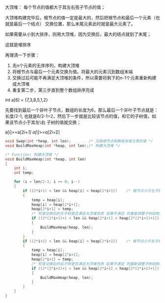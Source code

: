 大顶堆： 每个节点的值都大于其左右孩子节点的值；

大顶堆构建完毕后，根节点的值一定是最大的，然后把根节点和最后一个元素（也就是最后一个结点）
交换位置，那么末尾元素此时就是最大元素了。

如果需要从小到大排序，则用大顶堆，因为交换后，最大的结点就到了末尾；


这就是堆排序

再理清一下步骤：
1. 先n个元素的无序序列，构建大顶堆
2. 将根节点与最后一个元素交换为值。将最大的元素沉到数组末端
3. 交换过后可能不再满足大顶堆的条件，所以需要将剩下的n-1个元素重新构建成大顶堆
4. 重复第二步，第三步直到整个数组排序完成



int a[6] = {7,3,8,5,1,2}

先要找到最后一个非叶子节点，数组的长度为6，那么最后一个非叶子节点就是：长度/2-1,
也就是6/2-1=2，然后下一步就是比较该节点的值，和它的子树值，如果该节点小于其左\右
子树的值就交换；

a[i]>=a[2*i+1]  a[i]>=a[2*i+2]

```cpp
void Swap(int *heap, int len);        /* 交换根节点和数组末尾元素的值 */
void BuildMaxHeap(int *heap, int len);/* 构建大顶堆 */
```

```cpp
/* Function: 构建大顶堆 */
void BuildMaxHeap(int *heap, int len)
{
    int i;
    int temp;

    for (i = len/2-1; i >= 0; i--)
    {
        if ((2*i+1) < len && heap[i] < heap[2*i+1])    /* 根节点小于左子树 */
        {
            temp = heap[i];
            heap[i] = heap[2*i+1];
            heap[2*i+1] = temp;
            /* 检查交换后的左子树是否满足大顶堆性质 如果不满足 则重新调整子树结构 */
            if ((2*(2*i+1)+1 < len && heap[2*i+1] < heap[2*(2*i+1)+1]) || (2*(2*i+1)+2 < len && heap[2*i+1] < heap[2*(2*i+1)+2]))
            {
                BuildMaxHeap(heap, len);
            }
        }
        if ((2*i+2) < len && heap[i] < heap[2*i+2])    /* 根节点小于右子树 */
        {
            temp = heap[i];
            heap[i] = heap[2*i+2];
            heap[2*i+2] = temp;
            /* 检查交换后的右子树是否满足大顶堆性质 如果不满足 则重新调整子树结构 */
            if ((2*(2*i+2)+1 < len && heap[2*i+2] < heap[2*(2*i+2)+1]) || (2*(2*i+2)+2 < len && heap[2*i+2] < heap[2*(2*i+2)+2]))
            {
                BuildMaxHeap(heap, len);
            }
        }
    }
}
```